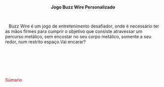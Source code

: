 <p style="text-align: center;"><strong>Jogo Buzz Wire Personalizado</strong></p>
<p style="text-align: left;"><strong>&nbsp;</strong></p>
<p style="text-align: left;">&nbsp; &nbsp;Buzz Wire &eacute; um jogo de entretenimento desafiador, onde &eacute; necess&aacute;rio ter as m&atilde;os firmes para cumprir o objetivo que consiste atravessar um percurso met&aacute;lico, sem encostar no seu corpo met&aacute;lico, somente a seu redor, num restrito espa&ccedil;o.Vai encarar?&nbsp;</p>
<p style="text-align: left;">&nbsp;</p>
<p style="text-align: left;">&nbsp;</p>
<p style="text-align: left;">&nbsp;</p><p style="text-align: left;"><span style="color: #ff0000;">S&uacute;mario&nbsp;</span></p
